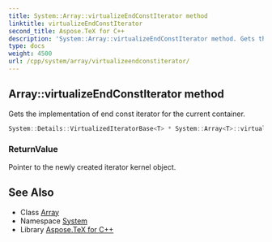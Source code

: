 ```yaml
---
title: System::Array::virtualizeEndConstIterator method
linktitle: virtualizeEndConstIterator
second_title: Aspose.TeX for C++
description: 'System::Array::virtualizeEndConstIterator method. Gets the implementation of end const iterator for the current container in C++.'
type: docs
weight: 4500
url: /cpp/system/array/virtualizeendconstiterator/
---
```

## Array::virtualizeEndConstIterator method


Gets the implementation of end const iterator for the current container.

```cpp
System::Details::VirtualizedIteratorBase<T> * System::Array<T>::virtualizeEndConstIterator() const override
```


### ReturnValue

Pointer to the newly created iterator kernel object.

## See Also

* Class [Array](../)
* Namespace [System](../../)
* Library [Aspose.TeX for C++](../../../)
